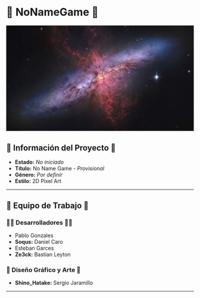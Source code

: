 # 👾 NoNameGame 👾
![Wallpaper Pattern](Wallpaper/wallhaven-39vx9y.jpg)
##
## 📖 Información del Proyecto 📖
- **Estado:** _No iniciado_
- **Título:** No Name Game - _Provisional_
- **Género:** _Por definir_
- **Estilo:** 2D Pixel Art
----
## 👤 Equipo de Trabajo 👤
### 👨‍💻 Desarrolladores 👨‍💻
- Pablo Gonzales 
- **Soqus:** Daniel Caro 
- Esteban Garces 
- **Ze3ck:** Bastian Leyton 
### 🎨 Diseño Gráfico y Arte 🎨
- **Shino_Hatake:** Sergio Jaramillo 
----
